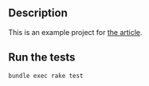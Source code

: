 ## Description

This is an example project for [the article](https://gutov.dev/2024/03/12/using-dry-validation-with-grape/).

## Run the tests

```sh
bundle exec rake test
```
